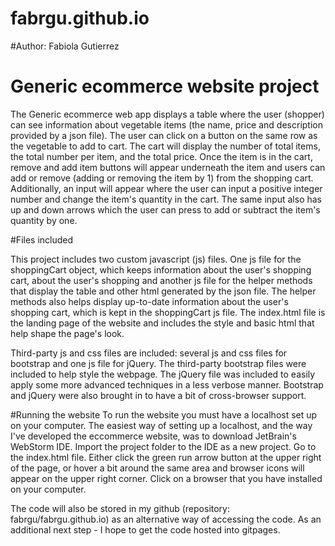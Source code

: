 # fabrgu.github.io

#Author: Fabiola Gutierrez

# Generic ecommerce website project

The Generic ecommerce web app displays a table where the user (shopper) can see information about vegetable items 
(the name, price and description provided by a json file). The user can click on a button on the same row as 
the vegetable to add to cart. The cart will display the number of total items, the total number per item, and the total price. 
Once the item is in the cart, remove and add item buttons will appear underneath the item and users can add or remove (adding 
or removing the item by 1) from the shopping cart. Additionally, an input will appear where the user can input a 
positive integer number and change the item's quantity in the cart. The same input also has up and down arrows which the user can
press to add or subtract the item's quantity by one.

#Files included

This project includes two custom javascript (js) files. One js file for the shoppingCart object, which keeps information about the user's shopping cart, 
about the user's shopping and another js file for the helper methods that display the table and other html generated by the json file. 
The helper methods also helps display up-to-date information about the user's shopping cart, which is kept in the shoppingCart js file.
The index.html file is the landing page of the website and includes the style and basic html that help shape the page's look.

Third-party js and css files are included: several js and css files for bootstrap  and one js file for jQuery. 
The third-party bootstrap files were included to help style the webpage. The jQuery file was included to easily apply
some more advanced techniques in a less verbose manner. Bootstrap and jQuery were also brought in to have a bit of cross-browser
support.

#Running the website
To run the website you must have a localhost set up on your computer. The easiest way of setting up a localhost, and the 
way I've developed the eccommerce website, was to download JetBrain's WebStorm IDE. Import the project folder to the IDE as
a new project. Go to the index.html file. Either click the green run arrow button at the upper right of the page, or hover a bit 
around the same area and browser icons will appear on the upper right corner. Click on a browser that you have installed on your 
computer. 

The code will also be stored in my github (repository: fabrgu/fabrgu.github.io) as an alternative way of accessing the code.
As an additional next step - I hope to get the code hosted into gitpages.
